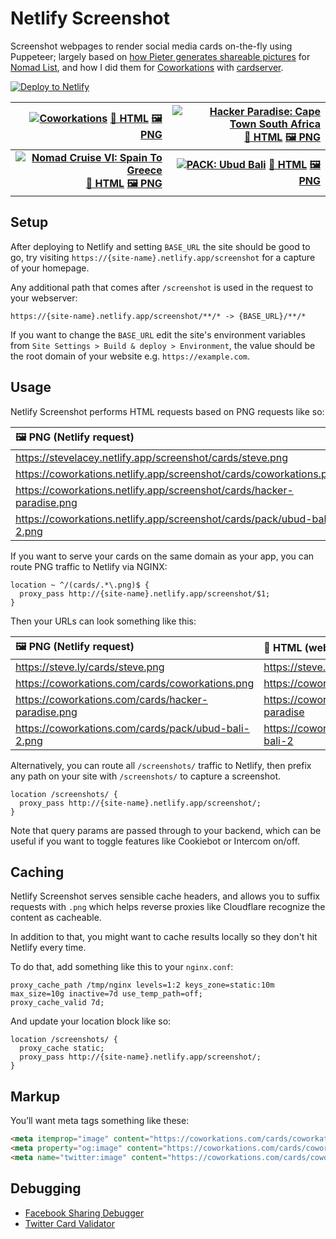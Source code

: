 Netlify Screenshot
==================

Screenshot webpages to render social media cards on-the-fly using Puppeteer; largely based on [how Pieter generates shareable pictures](https://levels.io/phantomjs-social-media-share-pictures) for [Nomad List](https://nomadlist.com), and how I did them for [Coworkations](https://coworkations.com) with [cardserver](https://github.com/stevelacey/cardserver).

[![Deploy to Netlify](https://www.netlify.com/img/deploy/button.svg)](https://app.netlify.com/start/deploy?repository=https://github.com/stevelacey/netlify-screenshot)

| [![Coworkations](https://coworkations.com/cards/coworkations.png)](https://coworkations.com/cards/coworkations.png) [📄 HTML](https://coworkations.com/cards/coworkations) [🖼️ PNG](https://coworkations.com/cards/coworkations.png) | [![Hacker Paradise: Cape Town South Africa](https://coworkations.com/cards/hacker-paradise/cape-town-south-africa.png)](https://coworkations.com/cards/hacker-paradise/cape-town-south-africa.png) [📄 HTML](https://coworkations.com/cards/hacker-paradise/cape-town-south-africa) [🖼️ PNG](https://coworkations.com/cards/hacker-paradise/cape-town-south-africa.png) |
| --: | --: |
| **[![Nomad Cruise VI: Spain To Greece](https://coworkations.com/cards/nomad-cruise/nomad-cruise-13-canada-to-japan-sep-2024.png)](https://coworkations.com/cards/nomad-cruise/nomad-cruise-13-canada-to-japan-sep-2024.png) [📄 HTML](https://coworkations.com/cards/nomad-cruise/nomad-cruise-13-canada-to-japan-sep-2024) [🖼️ PNG](https://coworkations.com/cards/nomad-cruise/nomad-cruise-13-canada-to-japan-sep-2024.png)** | **[![PACK: Ubud Bali](https://coworkations.com/cards/pack/ubud-bali-2.png)](https://coworkations.com/cards/pack/ubud-bali-2.png) [📄 HTML](https://coworkations.com/cards/pack/ubud-bali-2) [🖼️ PNG](https://coworkations.com/cards/pack/ubud-bali-2.png)** |


Setup
-----

After deploying to Netlify and setting `BASE_URL` the site should be good to go, try visiting `https://{site-name}.netlify.app/screenshot` for a capture of your homepage.

Any additional path that comes after `/screenshot` is used in the request to your webserver:

```
https://{site-name}.netlify.app/screenshot/**/* -> {BASE_URL}/**/*
```

If you want to change the `BASE_URL` edit the site's environment variables from `Site Settings > Build & deploy > Environment`, the value should be the root domain of your website e.g. `https://example.com`.


Usage
-----

Netlify Screenshot performs HTML requests based on PNG requests like so:

| 🖼 PNG (Netlify request) | 📄 HTML (webserver request) |
| :--------------------------------------------------------------------- | :---------------------------------------------- |
| https://stevelacey.netlify.app/screenshot/cards/steve.png              | https://steve.ly/cards/steve                    |
| https://coworkations.netlify.app/screenshot/cards/coworkations.png     | https://coworkations.com/cards/coworkations     |
| https://coworkations.netlify.app/screenshot/cards/hacker-paradise.png  | https://coworkations.com/cards/hacker-paradise  |
| https://coworkations.netlify.app/screenshot/cards/pack/ubud-bali-2.png | https://coworkations.com/cards/pack/ubud-bali-2 |

If you want to serve your cards on the same domain as your app, you can route PNG traffic to Netlify via NGINX:

```
location ~ ^/(cards/.*\.png)$ {
  proxy_pass http://{site-name}.netlify.app/screenshot/$1;
}
```

Then your URLs can look something like this:

| 🖼 PNG (Netlify request) | 📄 HTML (webserver request) |
| :-------------------------------------------------- | :---------------------------------------------- |
| https://steve.ly/cards/steve.png                    | https://steve.ly/cards/steve                    |
| https://coworkations.com/cards/coworkations.png     | https://coworkations.com/cards/coworkations     |
| https://coworkations.com/cards/hacker-paradise.png  | https://coworkations.com/cards/hacker-paradise  |
| https://coworkations.com/cards/pack/ubud-bali-2.png | https://coworkations.com/cards/pack/ubud-bali-2 |

Alternatively, you can route all `/screenshots/` traffic to Netlify, then prefix any path on your site with `/screenshots/` to capture a screenshot.

```
location /screenshots/ {
  proxy_pass http://{site-name}.netlify.app/screenshot/;
}
```

Note that query params are passed through to your backend, which can be useful if you want to toggle features like Cookiebot or Intercom on/off.


Caching
-------

Netlify Screenshot serves sensible cache headers, and allows you to suffix requests with `.png` which helps reverse proxies like Cloudflare recognize the content as cacheable.

In addition to that, you might want to cache results locally so they don't hit Netlify every time.

To do that, add something like this to your `nginx.conf`:

```
proxy_cache_path /tmp/nginx levels=1:2 keys_zone=static:10m max_size=10g inactive=7d use_temp_path=off;
proxy_cache_valid 7d;
```

And update your location block like so:

```
location /screenshots/ {
  proxy_cache static;
  proxy_pass http://{site-name}.netlify.app/screenshot/;
}
```


Markup
------

You’ll want meta tags something like these:

```html
<meta itemprop="image" content="https://coworkations.com/cards/coworkations.png">
<meta property="og:image" content="https://coworkations.com/cards/coworkations.png">
<meta name="twitter:image" content="https://coworkations.com/cards/coworkations.png">
```


Debugging
---------

- [Facebook Sharing Debugger](https://developers.facebook.com/tools/debug)
- [Twitter Card Validator](https://cards-dev.twitter.com/validator)
